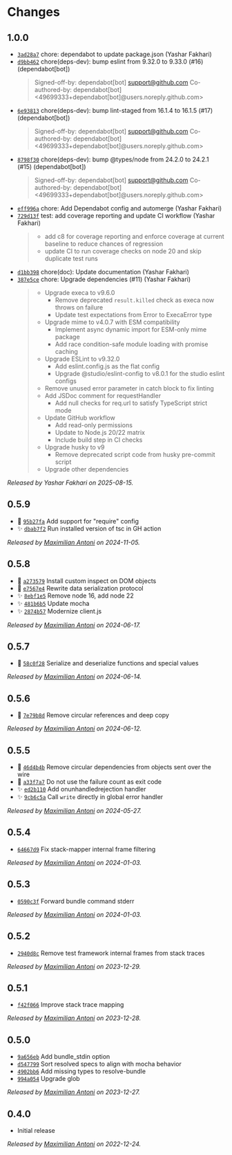 # Changes

## 1.0.0

- [`3ad28a7`](https://github.com/mochify-js/mochify/commit/3ad28a76fb3d7d9147bbd4ebdf6f0899059bf7c2)
  chore: dependabot to update package.json (Yashar Fakhari)
- [`d9bb462`](https://github.com/mochify-js/mochify/commit/d9bb4629037cd97bf364b8e9189f8e2c21262106)
  chore(deps-dev): bump eslint from 9.32.0 to 9.33.0 (#16) (dependabot[bot])
    >
    > Signed-off-by: dependabot[bot] <support@github.com>
    > Co-authored-by: dependabot[bot] <49699333+dependabot[bot]@users.noreply.github.com>
- [`6e93813`](https://github.com/mochify-js/mochify/commit/6e9381366fe04cebca78aaf5c203a48a184d2743)
  chore(deps-dev): bump lint-staged from 16.1.4 to 16.1.5 (#17) (dependabot[bot])
    >
    > Signed-off-by: dependabot[bot] <support@github.com>
    > Co-authored-by: dependabot[bot] <49699333+dependabot[bot]@users.noreply.github.com>
- [`8798f30`](https://github.com/mochify-js/mochify/commit/8798f3080f20fc31172d45792dabb0ec53006e2d)
  chore(deps-dev): bump @types/node from 24.2.0 to 24.2.1 (#15) (dependabot[bot])
    >
    > Signed-off-by: dependabot[bot] <support@github.com>
    > Co-authored-by: dependabot[bot] <49699333+dependabot[bot]@users.noreply.github.com>
- [`eff996a`](https://github.com/mochify-js/mochify/commit/eff996acd5874edeaa5ecbb0f50bddf82ceb849f)
  chore: Add Dependabot config and automerge (Yashar Fakhari)
- [`729d13f`](https://github.com/mochify-js/mochify/commit/729d13fbf285da0d2b9808779c1ce06e1ca75e36)
  test: add coverage reporting and update CI workflow (Yashar Fakhari)
    >
    > - add c8 for coverage reporting and enforce coverage at current baseline to reduce chances of regression
    > - update CI to run coverage checks on node 20 and skip duplicate test runs
- [`d1bb398`](https://github.com/mochify-js/mochify/commit/d1bb39805df9cb25dacd68fca6fb0f73439cb6bc)
  chore(doc): Update documentation (Yashar Fakhari)
- [`387e5ce`](https://github.com/mochify-js/mochify/commit/387e5cec697ec0c3e0743f7dd0dea715a172c757)
  chore: Upgrade dependencies (#11) (Yashar Fakhari)
    >
    > - Upgrade execa to v9.6.0
    >   - Remove deprecated `result.killed` check as execa now throws on failure
    >   - Update test expectations from Error to ExecaError type
    > - Upgrade mime to v4.0.7 with ESM compatibility
    >   - Implement async dynamic import for ESM-only mime package
    >   - Add race condition-safe module loading with promise caching
    > - Upgrade ESLint to v9.32.0
    >   - Add eslint.config.js as the flat config
    >   - Upgrade @studio/eslint-config to v8.0.1 for the studio eslint configs
    > - Remove unused error parameter in catch block to fix linting
    > - Add JSDoc comment for requestHandler
    >   - Add null checks for req.url to satisfy TypeScript strict mode
    > - Update GitHub workflow
    >   - Add read-only permissions
    >   - Update to Node.js 20/22 matrix
    >   - Include build step in CI checks
    > - Upgrade husky to v9
    >   - Remove deprecated script code from husky pre-commit script
    > - Upgrade other dependencies
    >  

_Released by Yashar Fakhari on 2025-08-15._

## 0.5.9

- 🍏 [`95b27fa`](https://github.com/mochify-js/mochify/commit/95b27fa088070dbedc9f5b92fa854ccc69e88f0f)
  Add support for "require" config
- ✨ [`dbab7f2`](https://github.com/mochify-js/mochify/commit/dbab7f2ac845aff4e83ea572379127061d132849)
  Run installed version of tsc in GH action

_Released by [Maximilian Antoni](https://github.com/mantoni) on 2024-11-05._

## 0.5.8

- 🍏 [`a273579`](https://github.com/mochify-js/mochify/commit/a27357991f241e82706a5a6ad3d5f733d0c3e2db)
  Install custom inspect on DOM objects
- 🍏 [`e7567e4`](https://github.com/mochify-js/mochify/commit/e7567e46432f6737f79eeeb94ad326696f2dc7de)
  Rewrite data serialization protocol
- ✨ [`8ebf1e5`](https://github.com/mochify-js/mochify/commit/8ebf1e57baf1c2c4fd73f947e1442a21c289e41a)
  Remove node 16, add node 22
- ✨ [`481b6b5`](https://github.com/mochify-js/mochify/commit/481b6b5e270002c31069afa9d2f4a293f11e24c7)
  Update mocha
- ✨ [`2874b57`](https://github.com/mochify-js/mochify/commit/2874b57b32d4b22906f2c187847db598dddc2484)
  Modernize client.js

_Released by [Maximilian Antoni](https://github.com/mantoni) on 2024-06-17._

## 0.5.7

- 🐛 [`58c0f28`](https://github.com/mochify-js/mochify/commit/58c0f28bf68db4a056073e250ad574f1576a2138)
  Serialize and deserialize functions and special values

_Released by [Maximilian Antoni](https://github.com/mantoni) on 2024-06-14._

## 0.5.6

- 🐛 [`7e79b8d`](https://github.com/mochify-js/mochify/commit/7e79b8d8c7098ce3a8ccf687593f775539e7bf4a)
  Remove circular references and deep copy

_Released by [Maximilian Antoni](https://github.com/mantoni) on 2024-06-12._

## 0.5.5

- 🐛 [`46d4b4b`](https://github.com/mochify-js/mochify/commit/46d4b4b13578160829cc4a0f3d809037fb80c2b9)
  Remove circular dependencies from objects sent over the wire
- 🐛 [`a33f7a7`](https://github.com/mochify-js/mochify/commit/a33f7a79b113219237d4bf9b5161fb66f83c243a)
  Do not use the failure count as exit code
- ✨ [`ed2b110`](https://github.com/mochify-js/mochify/commit/ed2b1105b6644268a0828b05b23cb063c8328b81)
  Add onunhandledrejection handler
- ✨ [`9cb6c5a`](https://github.com/mochify-js/mochify/commit/9cb6c5a34dffd4860af559b215b0eab696eda470)
  Call `write` directly in global error handler

_Released by [Maximilian Antoni](https://github.com/mantoni) on 2024-05-27._

## 0.5.4

- [`64667d9`](https://github.com/mochify-js/mochify/commit/64667d92689f608169d63c1a5a26063844af7c8e)
  Fix stack-mapper internal frame filtering

_Released by [Maximilian Antoni](https://github.com/mantoni) on 2024-01-03._

## 0.5.3

- [`0590c3f`](https://github.com/mochify-js/mochify/commit/0590c3f27f5a8d0d044b94559882738286d02800)
  Forward bundle command stderr

_Released by [Maximilian Antoni](https://github.com/mantoni) on 2024-01-03._

## 0.5.2

- [`2940d8c`](https://github.com/mochify-js/mochify/commit/2940d8c05fc0973bf4d8b459321ce5c00a750cee)
  Remove test framework internal frames from stack traces

_Released by [Maximilian Antoni](https://github.com/mantoni) on 2023-12-29._

## 0.5.1

- [`f42f066`](https://github.com/mochify-js/mochify/commit/f42f0665684908abdc73977c1e0a69fb80b0956c)
  Improve stack trace mapping

_Released by [Maximilian Antoni](https://github.com/mantoni) on 2023-12-28._

## 0.5.0

- [`9a656eb`](https://github.com/mochify-js/mochify/commit/9a656ebc1aa741932177cd7288edb4b6382a90df)
  Add bundle_stdin option
- [`d547799`](https://github.com/mochify-js/mochify/commit/d5477997eaa62e7bc55d0b2e391b00a58b209075)
  Sort resolved specs to align with mocha behavior
- [`4902bb6`](https://github.com/mochify-js/mochify/commit/4902bb60b0f78fe056b689fca090957ced213ff9)
  Add missing types to resolve-bundle
- [`994a054`](https://github.com/mochify-js/mochify/commit/994a05499cd57fc81f6068b81b83f644c645cf6d)
  Upgrade glob

_Released by [Maximilian Antoni](https://github.com/mantoni) on 2023-12-27._

## 0.4.0

- Initial release

_Released by [Maximilian Antoni](https://github.com/mantoni) on 2022-12-24._
